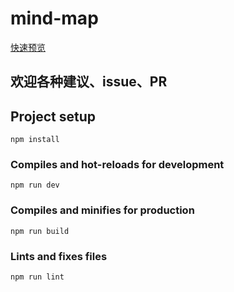 # mind-map
[快速预览](https://qq919006380.github.io/MindMap)
## 欢迎各种建议、issue、PR

## Project setup
```
npm install
```

### Compiles and hot-reloads for development
```
npm run dev
```

### Compiles and minifies for production
```
npm run build
```

### Lints and fixes files
```
npm run lint
```

 
